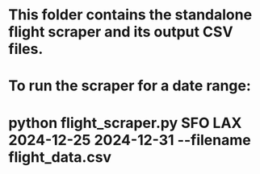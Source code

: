 # This folder contains the standalone flight scraper and its output CSV files.
# To run the scraper for a date range:
# python flight_scraper.py SFO LAX 2024-12-25 2024-12-31 --filename flight_data.csv
